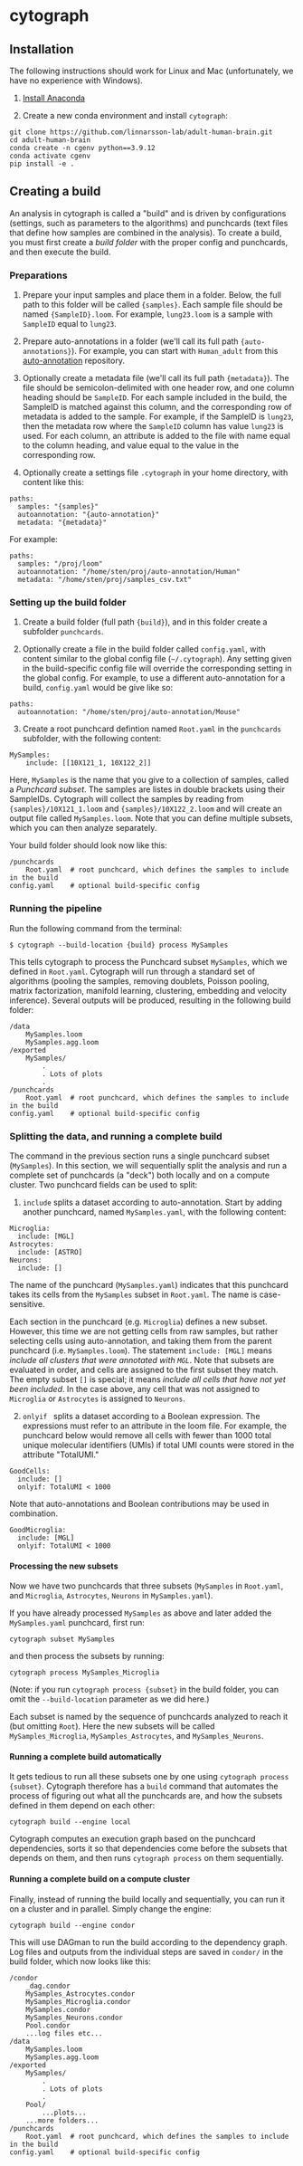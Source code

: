 
# cytograph

## Installation

The following instructions should work for Linux and Mac (unfortunately, we have no 
experience with Windows).

1. [Install Anaconda](https://www.continuum.io/downloads)

3. Create a new conda environment and install `cytograph`:

```
git clone https://github.com/linnarsson-lab/adult-human-brain.git
cd adult-human-brain
conda create -n cgenv python==3.9.12
conda activate cgenv
pip install -e .
```

## Creating a build

An analysis in cytograph is called a "build" and is driven by configurations (settings, such as parameters to the algorithms) and punchcards (text files that define how samples are combined in the analysis). To create a build, you must first create a
*build folder* with the proper config and punchcards, and then execute the build. 

### Preparations

1. Prepare your input samples and place them in a folder. Below, the full path to this folder will be called `{samples}`. Each sample file should be named `{SampleID}.loom`. For example, `lung23.loom` is a sample with `SampleID` equal to `lung23`.

2. Prepare auto-annotations in a folder (we'll call its full path `{auto-annotations}`). For example, you can start with `Human_adult` from this [auto-annotation](https://github.com/linnarsson-lab/auto-annotation-ah) repository.

3. Optionally create a metadata file (we'll call its full path `{metadata}`). The file should be semicolon-delimited with one header row, and one column heading should be `SampleID`. For each sample included in the build, the SampleID is matched against this column, and the corresponding row of metadata is added to the sample. For example, if the SampleID is `lung23`, then the metadata row where the `SampleID` column has value `lung23` is used. For each column, an attribute is added to the file with name equal to the column heading, and value equal to the value in the corresponding row. 

4. Optionally create a settings file `.cytograph` in your home directory, with content like this:

```
paths:
  samples: "{samples}"
  autoannotation: "{auto-annotation}"
  metadata: "{metadata}"
```

For example:

```
paths:
  samples: "/proj/loom"
  autoannotation: "/home/sten/proj/auto-annotation/Human"
  metadata: "/home/sten/proj/samples_csv.txt"
```

### Setting up the build folder

1. Create a build folder (full path `{build}`), and in this folder create a subfolder `punchcards`. 

2. Optionally create a file in the build folder called `config.yaml`, with content similar to the global config file (`~/.cytograph`). Any setting given in the build-specific config file will override the corresponding
    setting in the global config. For example, to use a different auto-annotation for a build, `config.yaml` would be give like so:

```
paths:
  autoannotation: "/home/sten/proj/auto-annotation/Mouse"
```

3. Create a root punchcard defintion named `Root.yaml` in the `punchcards` subfolder, with the following content:

```
MySamples:
    include: [[10X121_1, 10X122_2]]
```

Here, `MySamples` is the name that you give to a collection of samples, called a *Punchcard subset*. The samples are listes in double brackets using their SampleIDs. Cytograph will collect the samples by reading from `{samples}/10X121_1.loom` and `{samples}/10X122_2.loom`
and will create an output file called `MySamples.loom`. Note that you can define multiple subsets, which you can then analyze separately.

Your build folder should look now like this:

```
/punchcards
    Root.yaml  # root punchcard, which defines the samples to include in the build
config.yaml    # optional build-specific config
```

### Running the pipeline

Run the following command from the terminal:

```
$ cytograph --build-location {build} process MySamples
```

This tells cytograph to process the Punchcard subset `MySamples`, which we defined in `Root.yaml`. Cytograph will run through a standard set of algorithms (pooling the samples, removing doublets,
Poisson pooling, matrix factorization, manifold learning, clustering, embedding and velocity inference). Several outputs will be produced, resulting in the following build folder:

```
/data
    MySamples.loom
    MySamples.agg.loom
/exported
    MySamples/
        .
        . Lots of plots
        .
/punchcards
    Root.yaml  # root punchcard, which defines the samples to include in the build
config.yaml    # optional build-specific config

```


### Splitting the data, and running a complete build

The command in the previous section runs a single punchcard subset (`MySamples`). In this section, we will sequentially split the analysis and run a complete set of punchcards (a "deck") both locally and on a compute cluster. Two punchcard fields can be used to split:

1. `include` splits a dataset according to auto-annotation. Start by adding another punchcard, named `MySamples.yaml`, with the following content:

```
Microglia:
  include: [MGL]
Astrocytes:
  include: [ASTRO]
Neurons:
  include: []
```

The name of the punchcard (`MySamples.yaml`) indicates that this punchcard takes its cells from the `MySamples` subset in `Root.yaml`. The name is case-sensitive.

Each section in the punchcard (e.g. `Microglia`) defines a new subset. However, this time we are not getting cells from raw samples, but rather selecting cells using auto-annotation, and taking them from the parent punchcard (i.e. `MySamples.loom`). The statement `include: [MGL]` means *include all clusters that were annotated with `MGL`*. 
Note that subsets are evaluated in order, and cells are assigned to the first subset they match. The empty subset `[]` is special; it means 
*include all cells that have not yet been included*. In the case above, any cell that was not assigned to `Microglia` or `Astrocytes` is assigned to `Neurons`.

2. `onlyif ` splits a dataset according to a Boolean expression. The expressions must refer to an attribute in the loom file. For example, the punchcard below would remove all cells with fewer than 1000 total unique molecular identifiers (UMIs) if total UMI counts were stored in the attribute "TotalUMI." 

```
GoodCells:
  include: []
  onlyif: TotalUMI < 1000
```

Note that auto-annotations and Boolean contributions may be used in combination. 

```
GoodMicroglia:
  include: [MGL]
  onlyif: TotalUMI < 1000
```

#### Processing the new subsets

Now we have two punchcards that three subsets (`MySamples` in `Root.yaml`, and `Microglia`, `Astrocytes`, `Neurons` in `MySamples.yaml`). 

If you have already processed `MySamples` as above and later added the `MySamples.yaml` punchcard, first run:

```
cytograph subset MySamples
```

and then process the subsets by running:

```
cytograph process MySamples_Microglia
```

(Note: if you run `cytograph process {subset}` in the build folder, you can omit the `--build-location` parameter as we did here.)

Each subset is named by the sequence of punchcards analyzed to reach it (but 
omitting `Root`). Here the new subsets will be called `MySamples_Microglia`, `MySamples_Astrocytes`, and `MySamples_Neurons`.

#### Running a complete build automatically

It gets tedious to run all these subsets one by one using `cytograph process {subset}`. Cytograph therefore has a `build`
command that automates the process of figuring out what all the punchcards are, and how the subsets defined in them depend on each other:

```
cytograph build --engine local
```

Cytograph computes an execution graph based on the punchcard dependencies, sorts it so that dependencies come before the
subsets that depends on them, and then runs `cytograph process` on them sequentially.

#### Running a complete build on a compute cluster

Finally, instead of running the build locally and sequentially, you can run it on a cluster and in parallel. Simply change
the engine:

```
cytograph build --engine condor
```

This will use DAGman to run the build according to the dependency graph. Log files and outputs from the individual steps
are saved in `condor/` in the build folder, which now looks like this:

```
/condor
    _dag.condor
    MySamples_Astrocytes.condor
    MySamples_Microglia.condor
    MySamples.condor
    MySamples_Neurons.condor
    Pool.condor
    ...log files etc...
/data
    MySamples.loom
    MySamples.agg.loom
/exported
    MySamples/
        .
        . Lots of plots
        .
    Pool/
        ...plots...
    ...more folders...
/punchcards
    Root.yaml  # root punchcard, which defines the samples to include in the build
config.yaml    # optional build-specific config
```


